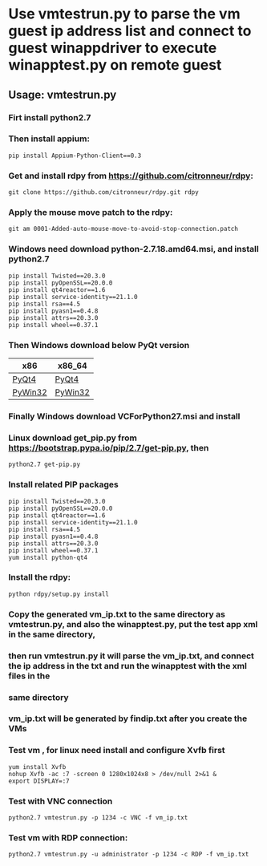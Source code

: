 # Use vmtestrun.py to parse the vm guest ip address list and connect to guest winappdriver to execute winapptest.py on remote guest
## Usage: vmtestrun.py
### Firt install python2.7 
### Then install appium:
```
pip install Appium-Python-Client==0.3
```
### Get and install rdpy from https://github.com/citronneur/rdpy:
```
git clone https://github.com/citronneur/rdpy.git rdpy
```
### Apply the mouse move patch to the rdpy:
```
git am 0001-Added-auto-mouse-move-to-avoid-stop-connection.patch
```

### Windows need download python-2.7.18.amd64.msi, and install python2.7
```
pip install Twisted==20.3.0
pip install pyOpenSSL==20.0.0
pip install qt4reactor==1.6
pip install service-identity==21.1.0
pip install rsa==4.5
pip install pyasn1==0.4.8
pip install attrs==20.3.0
pip install wheel==0.37.1
```
### Then Windows download below PyQt version
x86 | x86_64
----|-------
[PyQt4](http://sourceforge.net/projects/pyqt/files/PyQt4/PyQt-4.11.3/PyQt4-4.11.3-gpl-Py2.7-Qt4.8.6-x32.exe) | [PyQt4](http://sourceforge.net/projects/pyqt/files/PyQt4/PyQt-4.11.3/PyQt4-4.11.3-gpl-Py2.7-Qt4.8.6-x64.exe/download)
[PyWin32](http://sourceforge.net/projects/pywin32/files/pywin32/Build%20218/pywin32-218.win32-py2.7.exe/download) | [PyWin32](http://sourceforge.net/projects/pywin32/files/pywin32/Build%20218/pywin32-218.win-amd64-py2.7.exe/download)

### Finally Windows download VCForPython27.msi and install

### Linux download get_pip.py from https://bootstrap.pypa.io/pip/2.7/get-pip.py, then
```
python2.7 get-pip.py
```
### Install related PIP packages
```
pip install Twisted==20.3.0
pip install pyOpenSSL==20.0.0
pip install qt4reactor==1.6
pip install service-identity==21.1.0
pip install rsa==4.5
pip install pyasn1==0.4.8
pip install attrs==20.3.0
pip install wheel==0.37.1
yum install python-qt4
```
### Install the rdpy:
```
python rdpy/setup.py install
```

### Copy the generated vm_ip.txt to the same directory as vmtestrun.py, and also the winapptest.py, put the test app xml in the same directory, 
### then run vmtestrun.py it will parse the vm_ip.txt, and connect the ip address in the txt and run the winapptest with the xml files in the 
### same directory
### vm_ip.txt will be generated by findip.txt after you create the VMs

### Test vm , for linux need install and configure Xvfb first
```
yum install Xvfb
nohup Xvfb -ac :7 -screen 0 1280x1024x8 > /dev/null 2>&1 &
export DISPLAY=:7
```
### Test with VNC connection
```
python2.7 vmtestrun.py -p 1234 -c VNC -f vm_ip.txt
```

### Test vm with RDP connection:
```
python2.7 vmtestrun.py -u administrator -p 1234 -c RDP -f vm_ip.txt
```